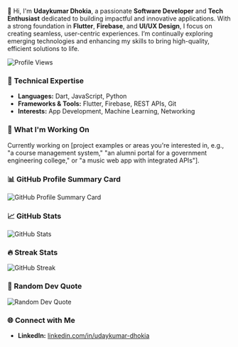 👋 Hi, I'm **Udaykumar Dhokia**, a passionate **Software Developer** and **Tech Enthusiast** dedicated to building impactful and innovative applications. With a strong foundation in **Flutter**, **Firebase**, and **UI/UX Design**, I focus on creating seamless, user-centric experiences. I’m continually exploring emerging technologies and enhancing my skills to bring high-quality, efficient solutions to life.

![Profile Views](https://komarev.com/ghpvc/?username=udaykumar-dhokia&color=blue)

### 🔧 **Technical Expertise**
- **Languages:** Dart, JavaScript, Python
- **Frameworks & Tools:** Flutter, Firebase, REST APIs, Git
- **Interests:** App Development, Machine Learning, Networking

### 🌱 **What I'm Working On**
Currently working on [project examples or areas you're interested in, e.g., "a course management system," "an alumni portal for a government engineering college," or "a music web app with integrated APIs"].

### 📊 GitHub Profile Summary Card
![GitHub Profile Summary Card](https://github-profile-summary-cards.vercel.app/api/cards/profile-details?username=udaykumar-dhokia&theme=default)

### 📈 GitHub Stats
![GitHub Stats](https://github-readme-stats.vercel.app/api?username=udaykumar-dhokia&show_icons=true&count_private=true&theme=default)

### 🔥 Streak Stats
![GitHub Streak](https://github-readme-streak-stats.herokuapp.com/?user=udaykumar-dhokia&theme=dark)

### 💬 Random Dev Quote
![Random Dev Quote](https://quotes-github-readme.vercel.app/api?type=horizontal&theme=default)

### 🌐 **Connect with Me**
- **LinkedIn:** [linkedin.com/in/udaykumar-dhokia](https://www.linkedin.com/in/udaykumar-dhokia-57938a210)

